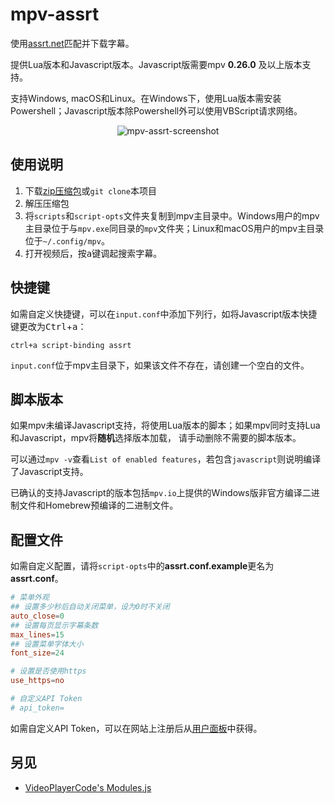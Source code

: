 mpv-assrt
=========

使用[assrt.net](http://assrt.net)匹配并下载字幕。

提供Lua版本和Javascript版本。Javascript版需要mpv **0.26.0** 及以上版本支持。

支持Windows, macOS和Linux。在Windows下，使用Lua版本需安装Powershell；Javascript版本除Powershell外可以使用VBScript请求网络。

<p align="center"> <img alt="mpv-assrt-screenshot" src="https://wx1.sinaimg.cn/large/436919cbgy1fo7fcq8s3jg20go0b4u0x.gif"/> </p>

## 使用说明

1. 下载[zip压缩包](https://github.com/AssrtOSS/mpv-assrt/archive/master.zip)或`git clone`本项目
2. 解压压缩包
3. 将`scripts`和`script-opts`文件夹复制到mpv主目录中。Windows用户的mpv主目录位于与`mpv.exe`同目录的`mpv`文件夹；Linux和macOS用户的mpv主目录位于`~/.config/mpv`。
4. 打开视频后，按<kbd>a</kbd>键调起搜索字幕。

## 快捷键

如需自定义快捷键，可以在`input.conf`中添加下列行，如将Javascript版本快捷键更改为<kbd>Ctrl</kbd>+<kbd>a</kbd>：

    ctrl+a script-binding assrt

`input.conf`位于mpv主目录下，如果该文件不存在，请创建一个空白的文件。

## 脚本版本

如果mpv未编译Javascript支持，将使用Lua版本的脚本；如果mpv同时支持Lua和Javascript，mpv将**随机**选择版本加载，
请手动删除不需要的脚本版本。

可以通过`mpv -v`查看`List of enabled features`，若包含`javascript`则说明编译了Javascript支持。

已确认的支持Javascript的版本包括`mpv.io`上提供的Windows版非官方编译二进制文件和Homebrew预编译的二进制文件。

## 配置文件

如需自定义配置，请将`script-opts`中的**assrt.conf.example**更名为**assrt.conf**。

```conf
# 菜单外观
## 设置多少秒后自动关闭菜单，设为0时不关闭
auto_close=0
## 设置每页显示字幕条数
max_lines=15
## 设置菜单字体大小
font_size=24

# 设置是否使用https
use_https=no

# 自定义API Token
# api_token=
```

如需自定义API Token，可以在网站上注册后从[用户面板](https://secure.assrt.net/usercp.php)中获得。

## 另见

- [VideoPlayerCode's Modules.js](https://github.com/VideoPlayerCode/mpv-tools/tree/master/scripts/modules.js)
